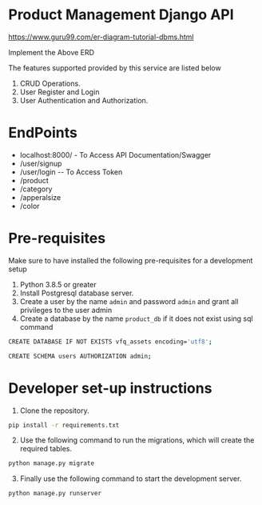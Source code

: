 # Product Management Django API

https://www.guru99.com/er-diagram-tutorial-dbms.html

Implement the Above ERD

The features supported provided by this service are listed below

1. CRUD Operations.
2. User Register and Login
3. User Authentication and Authorization.

# EndPoints

 - localhost:8000/ - To Access API Documentation/Swagger
 - /user/signup
 - /user/login   -- To Access Token
 - /product
 - /category
 - /apperalsize
 - /color


# Pre-requisites

Make sure to have installed the following pre-requisites for a development setup

1. Python 3.8.5 or greater
2. Install Postgresql database server.
3. Create a user by the name `admin` and password `admin` and grant all privileges to the user admin
4. Create a database by the name `product_db` if it does not exist using sql command

```bash
CREATE DATABASE IF NOT EXISTS vfq_assets encoding='utf8';
```

```bash
CREATE SCHEMA users AUTHORIZATION admin;
```

# Developer set-up instructions

1. Clone the repository.

```bash
pip install -r requirements.txt
```

2. Use the following command to run the migrations, which will create the required tables.

```bash
python manage.py migrate
```

3. Finally use the following command to start the development server.

```bash
python manage.py runserver
```